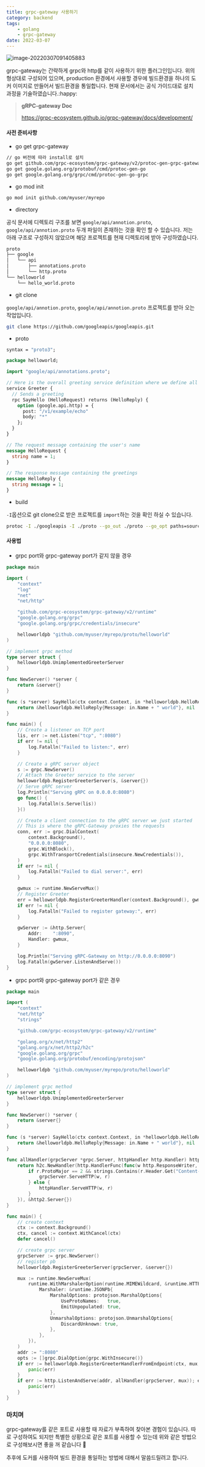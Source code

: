 ```yaml
---
title: grpc-gateway 사용하기
category: backend
tags:
	- golang
	- grpc-gateway
date: 2022-03-07
---
```


![image-20220307091405883](../../../assets/images/posts/2022-03-07-post-golang-grpc-gateway/image-20220307091405883.png)

grpc-gateway는 간략하게 grpc와 http를 같이 사용하기 위한 플러그인입니다. 위의 형상대로 구성되어 있으며, production 환경에서 사용할 경우에 빌드환경을 하나의 도커 이미지로 만들어서 빌드환경을 통일합니다. 현재 문서에서는 공식 가이드대로 설치 과정을 기술하였습니다.:happy:

> **gRPC-gateway Doc**
>
> https://grpc-ecosystem.github.io/grpc-gateway/docs/development/

#### 사전 준비사항

- go get grpc-gateway

```bash
// go 버전에 따라 install로 설치
go get github.com/grpc-ecosystem/grpc-gateway/v2/protoc-gen-grpc-gateway
go get google.golang.org/protobuf/cmd/protoc-gen-go
go get google.golang.org/grpc/cmd/protoc-gen-go-grpc
```

- go mod init

```bash
go mod init github.com/myuser/myrepo
```

- directory

공식 문서에 디렉토리 구조를 보면 `google/api/annotion.proto`, `google/api/annotion.proto` 두개 파일이 존재하는 것을 확인 할 수 있습니다. 저는 아래 구조로 구성하지 않았으며 해당 프로젝트를 현재 디렉토리에 받아 구성하였습니다.

```bash
proto
├── google
│   └── api
│       ├── annotations.proto
│       └── http.proto
└── helloworld
    └── hello_world.proto
```

- git clone

`google/api/annotion.proto`, `google/api/annotion.proto` 프로젝트를 받아 오는 작업입니다.

```bash
git clone https://github.com/googleapis/googleapis.git
```

- proto

```protobuf
syntax = "proto3";

package helloworld;

import "google/api/annotations.proto";

// Here is the overall greeting service definition where we define all our endpoints
service Greeter {
  // Sends a greeting
  rpc SayHello (HelloRequest) returns (HelloReply) {
    option (google.api.http) = {
      post: "/v1/example/echo"
      body: "*"
    };
  }
}

// The request message containing the user's name
message HelloRequest {
  string name = 1;
}

// The response message containing the greetings
message HelloReply {
  string message = 1;
}
```

- build

`-I`옵션으로 git clone으로 받은 프로젝트를 `import`하는 것을 확인 하실 수 있습니다.

```bash
protoc -I ./googleapis -I ./proto --go_out ./proto --go_opt paths=source_relative --go-grpc_out ./proto --go-grpc_opt paths=source_relative --grpc-gateway_out ./proto --grpc-gateway_opt paths=source_relative ./proto/helloworld/hello_world.proto
```

#### 사용법

- grpc port와 grpc-gateway port가 같지 않을 경우

```go
package main

import (
	"context"
	"log"
	"net"
	"net/http"

	"github.com/grpc-ecosystem/grpc-gateway/v2/runtime"
	"google.golang.org/grpc"
	"google.golang.org/grpc/credentials/insecure"

	helloworldpb "github.com/myuser/myrepo/proto/helloworld"
)

// implement grpc method
type server struct {
	helloworldpb.UnimplementedGreeterServer
}

func NewServer() *server {
	return &server{}
}

func (s *server) SayHello(ctx context.Context, in *helloworldpb.HelloRequest) (*helloworldpb.HelloReply, error) {
	return &helloworldpb.HelloReply{Message: in.Name + " world"}, nil
}

func main() {
	// Create a listener on TCP port
	lis, err := net.Listen("tcp", ":8080")
	if err != nil {
		log.Fatalln("Failed to listen:", err)
	}

	// Create a gRPC server object
	s := grpc.NewServer()
	// Attach the Greeter service to the server
	helloworldpb.RegisterGreeterServer(s, &server{})
	// Serve gRPC server
	log.Println("Serving gRPC on 0.0.0.0:8080")
	go func() {
		log.Fatalln(s.Serve(lis))
	}()

	// Create a client connection to the gRPC server we just started
	// This is where the gRPC-Gateway proxies the requests
	conn, err := grpc.DialContext(
		context.Background(),
		"0.0.0.0:8080",
		grpc.WithBlock(),
		grpc.WithTransportCredentials(insecure.NewCredentials()),
	)
	if err != nil {
		log.Fatalln("Failed to dial server:", err)
	}

	gwmux := runtime.NewServeMux()
	// Register Greeter
	err = helloworldpb.RegisterGreeterHandler(context.Background(), gwmux, conn)
	if err != nil {
		log.Fatalln("Failed to register gateway:", err)
	}

	gwServer := &http.Server{
		Addr:    ":8090",
		Handler: gwmux,
	}

	log.Println("Serving gRPC-Gateway on http://0.0.0.0:8090")
	log.Fatalln(gwServer.ListenAndServe())
}
```

- grpc port와 grpc-gateway port가 같은 경우

```go
package main

import (
	"context"
	"net/http"
	"strings"

	"github.com/grpc-ecosystem/grpc-gateway/v2/runtime"

	"golang.org/x/net/http2"
	"golang.org/x/net/http2/h2c"
	"google.golang.org/grpc"
	"google.golang.org/protobuf/encoding/protojson"

	helloworldpb "github.com/myuser/myrepo/proto/helloworld"
)

// implement grpc method
type server struct {
	helloworldpb.UnimplementedGreeterServer
}

func NewServer() *server {
	return &server{}
}

func (s *server) SayHello(ctx context.Context, in *helloworldpb.HelloRequest) (*helloworldpb.HelloReply, error) {
	return &helloworldpb.HelloReply{Message: in.Name + " world"}, nil
}

func allHandler(grpcServer *grpc.Server, httpHandler http.Handler) http.Handler {
	return h2c.NewHandler(http.HandlerFunc(func(w http.ResponseWriter, r *http.Request) {
		if r.ProtoMajor == 2 && strings.Contains(r.Header.Get("Content-Type"), "application/grpc") {
			grpcServer.ServeHTTP(w, r)
		} else {
			httpHandler.ServeHTTP(w, r)
		}
	}), &http2.Server{})
}

func main() {
	// create context
	ctx := context.Background()
	ctx, cancel := context.WithCancel(ctx)
	defer cancel()

	// create grpc server
	grpcServer := grpc.NewServer()
	// register pb
	helloworldpb.RegisterGreeterServer(grpcServer, &server{})

	mux := runtime.NewServeMux(
		runtime.WithMarshalerOption(runtime.MIMEWildcard, &runtime.HTTPBodyMarshaler{
			Marshaler: &runtime.JSONPb{
				MarshalOptions: protojson.MarshalOptions{
					UseProtoNames:   true,
					EmitUnpopulated: true,
				},
				UnmarshalOptions: protojson.UnmarshalOptions{
					DiscardUnknown: true,
				},
			},
		}),
	)
	addr := ":8080"
	opts := []grpc.DialOption{grpc.WithInsecure()}
	if err := helloworldpb.RegisterGreeterHandlerFromEndpoint(ctx, mux, addr, opts); err != nil {
		panic(err)
	}
	if err := http.ListenAndServe(addr, allHandler(grpcServer, mux)); err != nil {
		panic(err)
	}
}

```

### 마치며

grpc-gateway를 같은 포트로 사용할 때 자료가 부족하여 찾아본 경험이 있습니다. 따로 구성하여도 되지만 특별한 상황으로 같은 포트를 사용할 수 있는데 위와 같은 방법으로 구성해보시면 좋을 꺼 같습니다 :bear:

추후에 도커를 사용하여 빌드 환경을 통일하는 방법에 대해서 말씀드릴려고 합니다.

